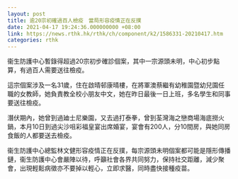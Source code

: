 ```yaml
---
layout: post
title: 逾20宗初確過百人檢疫　當局形容疫情正在反撲
date: 2021-04-17 19:24:36.000000000 +08:00
link: https://news.rthk.hk/rthk/ch/component/k2/1586331-20210417.htm
categories: rthk
---
```


衞生防護中心暫錄得超過20宗初步確診個案，其中一宗源頭未明，中心初步點算，有過百人需要送往檢疫。

這宗個案涉及一名31歲，住在啟晴邨康晴樓，在將軍澳蔡繼有幼稚園暨幼兒園任職的女教師，她負責教全校小朋友中文，她在昨日最後一日上班，多名學生和同事要送往檢疫。

潛伏期內，她曾到過廸士尼樂園，又去過打泰拳，曾到荃灣海之戀商場海底撈火鍋，本月10日到過尖沙咀彩福皇宴出席婚宴，宴會有200人，分10間房，與她同房食飯的人都要送去檢疫。

衞生防護中心總監林文健形容疫情正在反撲，每宗源頭未明個案都可能是隱形傳播鏈，衞生防護中心會嚴陣以待，呼籲社會各界共同努力，保持社交距離，減少聚會，出現輕鬆病徵亦不要掉以輕心，立即求醫，同時盡快接種疫苗。
